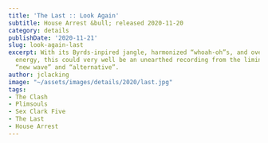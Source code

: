 ```yaml
---
title: 'The Last :: Look Again'
subtitle: House Arrest &bull; released 2020-11-20
category: details
publishDate: '2020-11-21'
slug: look-again-last
excerpt: With its Byrds-inpired jangle, harmonized “whoah-oh”s, and overflowing nervous
  energy, this could very well be an unearthed recording from the liminal era between
  “new wave” and “alternative”.
author: jclacking
image: "~/assets/images/details/2020/last.jpg"
tags:
- The Clash
- Plimsouls
- Sex Clark Five
- The Last
- House Arrest
---
```


